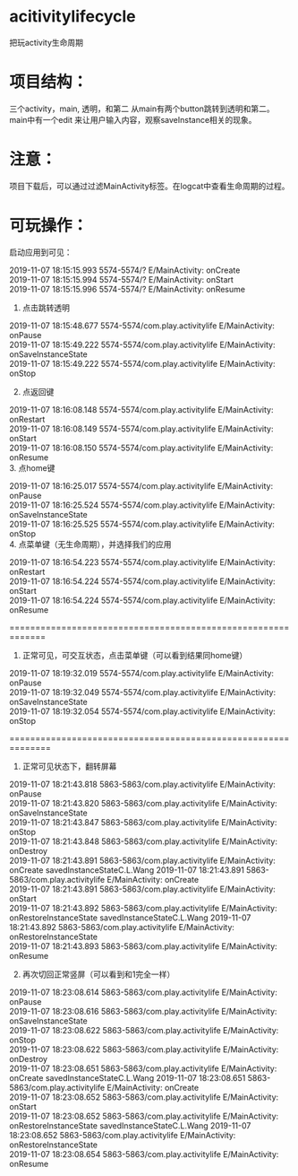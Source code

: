 # acitivitylifecycle
把玩activity生命周期

# 项目结构：
三个activity，main, 透明，和第二
从main有两个button跳转到透明和第二。
main中有一个edit 来让用户输入内容，观察saveInstance相关的现象。

# 注意：
项目下载后，可以通过过滤MainActivity标签。在logcat中查看生命周期的过程。
# 可玩操作：
启动应用到可见：

2019-11-07 18:15:15.993 5574-5574/? E/MainActivity: onCreate  
2019-11-07 18:15:15.994 5574-5574/? E/MainActivity: onStart  
2019-11-07 18:15:15.996 5574-5574/? E/MainActivity: onResume  
1. 点击跳转透明

2019-11-07 18:15:48.677 5574-5574/com.play.activitylife E/MainActivity: onPause  
2019-11-07 18:15:49.222 5574-5574/com.play.activitylife E/MainActivity: onSaveInstanceState  
2019-11-07 18:15:49.222 5574-5574/com.play.activitylife E/MainActivity: onStop  

2. 点返回键

2019-11-07 18:16:08.148 5574-5574/com.play.activitylife E/MainActivity: onRestart  
2019-11-07 18:16:08.149 5574-5574/com.play.activitylife E/MainActivity: onStart  
2019-11-07 18:16:08.150 5574-5574/com.play.activitylife E/MainActivity: onResume  
3. 点home键

2019-11-07 18:16:25.017 5574-5574/com.play.activitylife E/MainActivity: onPause  
2019-11-07 18:16:25.524 5574-5574/com.play.activitylife E/MainActivity: onSaveInstanceState  
2019-11-07 18:16:25.525 5574-5574/com.play.activitylife E/MainActivity: onStop  
4. 点菜单键（无生命周期），并选择我们的应用

2019-11-07 18:16:54.223 5574-5574/com.play.activitylife E/MainActivity: onRestart  
2019-11-07 18:16:54.224 5574-5574/com.play.activitylife E/MainActivity: onStart  
2019-11-07 18:16:54.224 5574-5574/com.play.activitylife E/MainActivity: onResume  

=============================================================

1. 正常可见，可交互状态，点击菜单键（可以看到结果同home键）

2019-11-07 18:19:32.019 5574-5574/com.play.activitylife E/MainActivity: onPause  
2019-11-07 18:19:32.049 5574-5574/com.play.activitylife E/MainActivity: onSaveInstanceState  
2019-11-07 18:19:32.054 5574-5574/com.play.activitylife E/MainActivity: onStop  

==============================================================

1. 正常可见状态下，翻转屏幕

2019-11-07 18:21:43.818 5863-5863/com.play.activitylife E/MainActivity: onPause  
2019-11-07 18:21:43.820 5863-5863/com.play.activitylife E/MainActivity: onSaveInstanceState  
2019-11-07 18:21:43.847 5863-5863/com.play.activitylife E/MainActivity: onStop  
2019-11-07 18:21:43.848 5863-5863/com.play.activitylife E/MainActivity: onDestroy  
2019-11-07 18:21:43.891 5863-5863/com.play.activitylife E/MainActivity: onCreate savedInstanceStateC.L.Wang
2019-11-07 18:21:43.891 5863-5863/com.play.activitylife E/MainActivity: onCreate  
2019-11-07 18:21:43.891 5863-5863/com.play.activitylife E/MainActivity: onStart  
2019-11-07 18:21:43.892 5863-5863/com.play.activitylife E/MainActivity: onRestoreInstanceState  savedInstanceStateC.L.Wang
2019-11-07 18:21:43.892 5863-5863/com.play.activitylife E/MainActivity: onRestoreInstanceState  
2019-11-07 18:21:43.893 5863-5863/com.play.activitylife E/MainActivity: onResume  

2. 再次切回正常竖屏（可以看到和1完全一样）

2019-11-07 18:23:08.614 5863-5863/com.play.activitylife E/MainActivity: onPause  
2019-11-07 18:23:08.616 5863-5863/com.play.activitylife E/MainActivity: onSaveInstanceState  
2019-11-07 18:23:08.622 5863-5863/com.play.activitylife E/MainActivity: onStop  
2019-11-07 18:23:08.622 5863-5863/com.play.activitylife E/MainActivity: onDestroy  
2019-11-07 18:23:08.651 5863-5863/com.play.activitylife E/MainActivity: onCreate savedInstanceStateC.L.Wang
2019-11-07 18:23:08.651 5863-5863/com.play.activitylife E/MainActivity: onCreate  
2019-11-07 18:23:08.652 5863-5863/com.play.activitylife E/MainActivity: onStart  
2019-11-07 18:23:08.652 5863-5863/com.play.activitylife E/MainActivity: onRestoreInstanceState  savedInstanceStateC.L.Wang
2019-11-07 18:23:08.652 5863-5863/com.play.activitylife E/MainActivity: onRestoreInstanceState  
2019-11-07 18:23:08.654 5863-5863/com.play.activitylife E/MainActivity: onResume  





